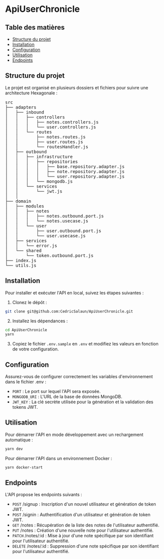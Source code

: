 # ApiUserChronicle

## Table des matières

- [Structure du projet](#)
- [Installation](#installation)
- [Configuration](#configuration)
- [Utilisation](#utilisation)
- [Endpoints](#endpoints)

## Structure du projet
Le projet est organisé en plusieurs dossiers et fichiers pour suivre une architecture Hexagonale :
<pre>
src
├── adapters
│   ├── inbound
│   │   ├── controllers
│   │   │   ├── notes.controllers.js
│   │   │   └── user.controllers.js
│   │   └── routes
│   │       ├── notes.routes.js
│   │       ├── user.routes.js
│   │       └── routesHandler.js
│   ├── outbound
│   │   ├── infrastructure
│   │   │   ├── repositories
│   │   │   │   ├── base.repository.adapter.js
│   │   │   │   ├── note.repository.adapter.js
│   │   │   │   └── user.repository.adapter.js
│   │   │   └── mongodb.js
│   │   └── services
│   │       └── jwt.js
│   │  
├── domain
│   ├── modules
│   │   ├── notes
│   │   │   ├── notes.outbound.port.js
│   │   │   └── notes.usecase.js
│   │   └── user
│   │       ├── user.outbound.port.js
│   │       └── user.usecase.js
│   ├── services
│   │   └── error.js
│   └── shared
│       └── token.outbound.port.js
├── index.js
└── utils.js
</pre>


## Installation
Pour installer et exécuter l'API en local, suivez les étapes suivantes :

1. Clonez le dépôt :
```sh
git clone git@github.com:CedricSalaun/ApiUserChronicle.git
```

2. Installez les dépendances :
```sh
cd ApiUserChronicle
yarn
```

3. Copiez le fichier `.env.sample` en `.env` et modifiez les valeurs en fonction de votre configuration.


## Configuration
Assurez-vous de configurer correctement les variables d'environnement dans le fichier .env :
- `PORT` : Le port sur lequel l'API sera exposée.
- `MONGODB_URI` : L'URL de la base de données MongoDB.
- `JWT_KEY` : La clé secrète utilisée pour la génération et la validation des tokens JWT.


## Utilisation
Pour démarrer l'API en mode développement avec un rechargement automatique :
```sh
yarn dev
```

Pour démarrer l'API dans un environnement Docker :
```sh
yarn docker-start
```


## Endpoints
L'API propose les endpoints suivants :

- `POST` /signup : Inscription d'un nouvel utilisateur et génération de token JWT.
- `POST` /signin : Authentification d'un utilisateur et génération de token JWT.
- `GET` /notes : Récupération de la liste des notes de l'utilisateur authentifié.
- `PUT` /notes : Création d'une nouvelle note pour l'utilisateur authentifié.
- `PATCH` /notes/:id : Mise à jour d'une note spécifique par son identifiant pour l'utilisateur authentifié.
- `DELETE` /notes/:id : Suppression d'une note spécifique par son identifiant pour l'utilisateur authentifié.
